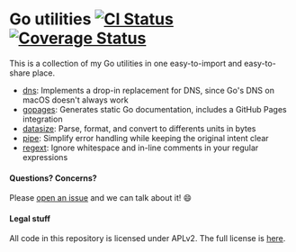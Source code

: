 # Go utilities [![CI Status](https://github.com/JohnStarich/go/actions/workflows/ci.yml/badge.svg)](https://github.com/JohnStarich/go/actions/workflows/ci.yml) [![Coverage Status](https://coveralls.io/repos/github/JohnStarich/go/badge.svg?branch=master)](https://coveralls.io/github/JohnStarich/go?branch=master)

This is a collection of my Go utilities in one easy-to-import and easy-to-share place.

* [dns](./dns): Implements a drop-in replacement for DNS, since Go's DNS on macOS doesn't always work
* [gopages](./gopages): Generates static Go documentation, includes a GitHub Pages integration
* [datasize](./datasize): Parse, format, and convert to differents units in bytes
* [pipe](./pipe): Simplify error handling while keeping the original intent clear
* [regext](./regext): Ignore whitespace and in-line comments in your regular expressions

#### Questions? Concerns?

Please [open an issue](https://github.com/JohnStarich/go/issues/new) and we can talk about it! 😄

#### Legal stuff

All code in this repository is licensed under APLv2. The full license is [here](LICENSE).
